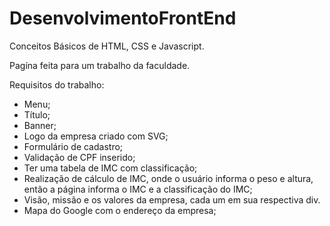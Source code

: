 # DesenvolvimentoFrontEnd
Conceitos Básicos de HTML, CSS e Javascript.

Pagína feita para um trabalho da faculdade.

Requisitos do trabalho:
<ul>
  <li>Menu;</li>
  <li>Título;</li>
  <li>Banner;</li>
  <li>Logo da empresa criado com SVG;</li>
  <li>Formulário de cadastro;</li>
  <li>Validação de CPF inserido;</li>
  <li>Ter uma tabela de IMC com classificação;</li>
  <li>Realização de cálculo de IMC, onde o usuário informa o peso e altura, então a página informa o IMC e a classificação do IMC;</li>
  <li>Visão, missão e os valores da empresa, cada um em sua respectiva div.</li>
  <li>Mapa do Google com o endereço da empresa;</li>
  </ul>
